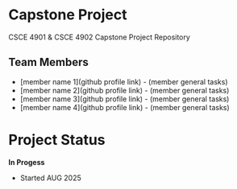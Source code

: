 # Capstone Project
CSCE 4901 & CSCE 4902 Capstone Project Repository
## Team Members 
* \[member name 1](github profile link) - (member general tasks)
* \[member name 2](github profile link) - (member general tasks)
* \[member name 3](github profile link) - (member general tasks)
* \[member name 4](github profile link) - (member general tasks)
# Project Status
**In Progess**
* Started AUG 2025
